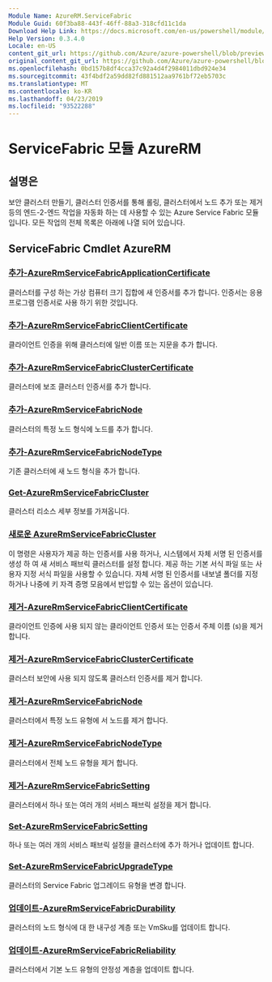 ```yaml
---
Module Name: AzureRM.ServiceFabric
Module Guid: 60f3ba88-443f-46ff-88a3-318cfd11c1da
Download Help Link: https://docs.microsoft.com/en-us/powershell/module/azurerm.servicefabric
Help Version: 0.3.4.0
Locale: en-US
content_git_url: https://github.com/Azure/azure-powershell/blob/preview/src/ResourceManager/ServiceFabric/Commands.ServiceFabric/help/AzureRM.ServiceFabric.md
original_content_git_url: https://github.com/Azure/azure-powershell/blob/preview/src/ResourceManager/ServiceFabric/Commands.ServiceFabric/help/AzureRM.ServiceFabric.md
ms.openlocfilehash: 0bd157b8df4cca37c92a4d4f2984011dbd924e34
ms.sourcegitcommit: 43f4bdf2a59dd82fd881512aa9761bf72eb5703c
ms.translationtype: MT
ms.contentlocale: ko-KR
ms.lasthandoff: 04/23/2019
ms.locfileid: "93522288"
---
```

# ServiceFabric 모듈 AzureRM
## 설명은
보안 클러스터 만들기, 클러스터 인증서를 통해 롤링, 클러스터에서 노드 추가 또는 제거 등의 엔드-2-엔드 작업을 자동화 하는 데 사용할 수 있는 Azure Service Fabric 모듈입니다. 모든 작업의 전체 목록은 아래에 나열 되어 있습니다.

## ServiceFabric Cmdlet AzureRM
### [추가-AzureRmServiceFabricApplicationCertificate](Add-AzureRmServiceFabricApplicationCertificate.md)
클러스터를 구성 하는 가상 컴퓨터 크기 집합에 새 인증서를 추가 합니다. 인증서는 응용 프로그램 인증서로 사용 하기 위한 것입니다.

### [추가-AzureRmServiceFabricClientCertificate](Add-AzureRmServiceFabricClientCertificate.md)
클라이언트 인증을 위해 클러스터에 일반 이름 또는 지문을 추가 합니다.

### [추가-AzureRmServiceFabricClusterCertificate](Add-AzureRmServiceFabricClusterCertificate.md)
클러스터에 보조 클러스터 인증서를 추가 합니다.

### [추가-AzureRmServiceFabricNode](Add-AzureRmServiceFabricNode.md)
클러스터의 특정 노드 형식에 노드를 추가 합니다.

### [추가-AzureRmServiceFabricNodeType](Add-AzureRmServiceFabricNodeType.md)
기존 클러스터에 새 노드 형식을 추가 합니다.

### [Get-AzureRmServiceFabricCluster](Get-AzureRmServiceFabricCluster.md)
클러스터 리소스 세부 정보를 가져옵니다.

### [새로운 AzureRmServiceFabricCluster](New-AzureRmServiceFabricCluster.md)
이 명령은 사용자가 제공 하는 인증서를 사용 하거나, 시스템에서 자체 서명 된 인증서를 생성 하 여 새 서비스 패브릭 클러스터를 설정 합니다. 제공 하는 기본 서식 파일 또는 사용자 지정 서식 파일을 사용할 수 있습니다. 자체 서명 된 인증서를 내보낼 폴더를 지정 하거나 나중에 키 자격 증명 모음에서 반입할 수 있는 옵션이 있습니다. 

### [제거-AzureRmServiceFabricClientCertificate](Remove-AzureRmServiceFabricClientCertificate.md)
클라이언트 인증에 사용 되지 않는 클라이언트 인증서 또는 인증서 주체 이름 (s)을 제거 합니다.

### [제거-AzureRmServiceFabricClusterCertificate](Remove-AzureRmServiceFabricClusterCertificate.md)
클러스터 보안에 사용 되지 않도록 클러스터 인증서를 제거 합니다.

### [제거-AzureRmServiceFabricNode](Remove-AzureRmServiceFabricNode.md)
클러스터에서 특정 노드 유형에 서 노드를 제거 합니다.

### [제거-AzureRmServiceFabricNodeType](Remove-AzureRmServiceFabricNodeType.md)
클러스터에서 전체 노드 유형을 제거 합니다.

### [제거-AzureRmServiceFabricSetting](Remove-AzureRmServiceFabricSetting.md)
클러스터에서 하나 또는 여러 개의 서비스 패브릭 설정을 제거 합니다.

### [Set-AzureRmServiceFabricSetting](Set-AzureRmServiceFabricSetting.md)
하나 또는 여러 개의 서비스 패브릭 설정을 클러스터에 추가 하거나 업데이트 합니다.

### [Set-AzureRmServiceFabricUpgradeType](Set-AzureRmServiceFabricUpgradeType.md)
클러스터의 Service Fabric 업그레이드 유형을 변경 합니다.

### [업데이트-AzureRmServiceFabricDurability](Update-AzureRmServiceFabricDurability.md)
클러스터의 노드 형식에 대 한 내구성 계층 또는 VmSku를 업데이트 합니다.

### [업데이트-AzureRmServiceFabricReliability](Update-AzureRmServiceFabricReliability.md)
클러스터에서 기본 노드 유형의 안정성 계층을 업데이트 합니다.

